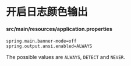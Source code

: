 # 开启日志颜色输出

#### src/main/resources/application.properties

```
spring.main.banner-mode=off 
spring.output.ansi.enabled=ALWAYS
```

The possible values are `ALWAYS`, `DETECT` and `NEVER`.

